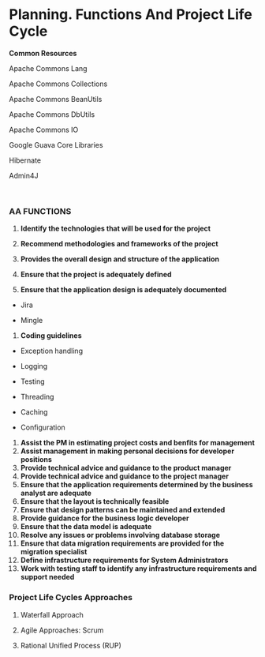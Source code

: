 

# Planning. Functions And Project Life Cycle


**Common Resources**

Apache Commons Lang

Apache Commons Collections

Apache Commons BeanUtils

Apache Commons DbUtils

Apache Commons IO

Google Guava Core Libraries

Hibernate

Admin4J

 

### **AA FUNCTIONS**

1.  **Identify the technologies that will be used for the project**

2.  **Recommend methodologies and frameworks of the project**

3.  **Provides the overall design and structure of the application**

4.  **Ensure that the project is adequately defined**

5.  **Ensure that the application design is adequately documented**

- Jira

- Mingle

1. **Coding guidelines**

-   Exception handling

-   Logging

-   Testing

-   Threading

-   Caching

-   Configuration

1.  **Assist the PM in estimating project costs and benfits for management**
2.  **Assist management in making personal decisions for developer positions**
3.  **Provide technical advice and guidance to the product manager**
4.  **Provide technical advice and guidance to the project manager**
5.  **Ensure that the application requirements determined by the business analyst are adequate**
6.  **Ensure that the layout is technically feasible**
7.  **Ensure that design patterns can be maintained and extended**
8.  **Provide guidance for the business logic developer**
9.  **Ensure that the data model is adequate**
10.  **Resolve any issues or problems involving database storage**
11.  **Ensure that data migration requirements are provided for the migration specialist**
12.  **Define infrastructure requirements for System Administrators**
13.  **Work with testing staff to identify any infrastructure requirements and support needed**




### Project Life Cycles Approaches

1.  Waterfall Approach

2.  Agile Approaches: Scrum

3.  Rational Unified Process (RUP)
